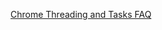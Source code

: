[Chrome Threading and Tasks FAQ](https://chromium.googlesource.com/chromium/src/+/master/docs/threading_and_tasks_faq.md)
